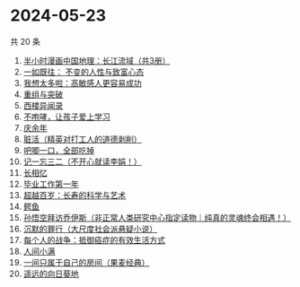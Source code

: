 # 2024-05-23

共 20 条

<!-- BEGIN WEREAD -->
<!-- 最后更新时间 2024-05-23 03:01:00 +0800 -->
1. [半小时漫画中国地理：长江流域（共3册）](https://weread.qq.com/web/bookDetail/cb932440813ab8dccg015dce)
1. [一如既往： 不变的人性与致富心态](https://weread.qq.com/web/bookDetail/f8e322b0813ab8db0g01952e)
1. [我想太多啦：高敏感人更容易成功](https://weread.qq.com/web/bookDetail/db832970813ab8d8fg015a78)
1. [重组与突破](https://weread.qq.com/web/bookDetail/67e32950813ab8db0g017351)
1. [西楼异闻录](https://weread.qq.com/web/bookDetail/96232390813ab8bf1g012dd8)
1. [不咆哮，让孩子爱上学习](https://weread.qq.com/web/bookDetail/643329a0717d29a1643a69f)
1. [庆余年](https://weread.qq.com/web/bookDetail/0ae32be0570f000ae1bf155)
1. [脏活（精英对打工人的道德剥削）](https://weread.qq.com/web/bookDetail/07332370813ab8d75g01490e)
1. [吧唧一口，全部吃掉](https://weread.qq.com/web/bookDetail/06032010813ab8d48g014529)
1. [记一忘三二（不开心就读李娟！）](https://weread.qq.com/web/bookDetail/f1c321d0813ab6e60g0141c1)
1. [长相忆](https://weread.qq.com/web/bookDetail/68f32d90813ab8cf4g0139ae)
1. [毕业工作第一年](https://weread.qq.com/web/bookDetail/57c32d50813ab8d2cg0157ab)
1. [超越百岁：长寿的科学与艺术](https://weread.qq.com/web/bookDetail/12f326c0813ab8d88g015fdf)
1. [鳄鱼](https://weread.qq.com/web/bookDetail/44832c50813ab8d99g01612b)
1. [孙悟空拜访乔伊斯（非正常人类研究中心指定读物｜纯真的灵魂终会相遇！）](https://weread.qq.com/web/bookDetail/875323e0813ab8d1dg012f9c)
1. [沉默的罪行（大尺度社会派悬疑小说）](https://weread.qq.com/web/bookDetail/5c332520813ab8976g01672f)
1. [每个人的战争：抵御癌症的有效生活方式](https://weread.qq.com/web/bookDetail/2a9328005e040e2a9417352)
1. [人间小满](https://weread.qq.com/web/bookDetail/61132970813ab7438g015540)
1. [一间只属于自己的房间（果麦经典）](https://weread.qq.com/web/bookDetail/fdd327a07198e688fdd47f6)
1. [遥远的向日葵地](https://weread.qq.com/web/bookDetail/71932380717ea7b7719501e)
<!-- END WEREAD -->